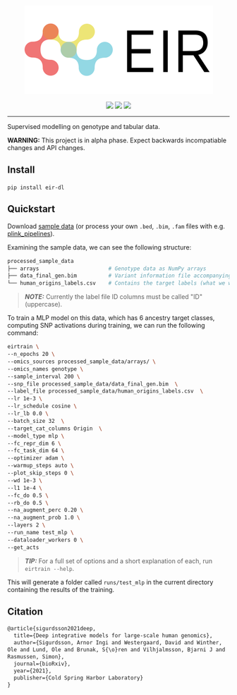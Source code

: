 <p align="center">
  <img src="docs/source/_static/img/EIR_logo.png">
</p>

<p align="center">
    <a href="LICENSE" alt="License">
        <img src="https://img.shields.io/badge/License-APGL-5B2D5B.svg" /></a>
  
  <a href="https://www.biorxiv.org/content/10.1101/2021.06.11.447883v1" alt="bioRxiv">
        <img src="https://img.shields.io/badge/Paper-bioRxiv-B5232F.svg" /></a>
  
  <a href="https://scholar.googleusercontent.com/scholar.bib?q=info:AYWFpHU2hdcJ:scholar.google.com/&output=citation&scisdr=CgWviBdzEKz7g01vtC8:AAGBfm0AAAAAYMhprC_cXv0j_tfi9mhWawWoPWYz_FtI&scisig=AAGBfm0AAAAAYMhprN5_tS1wztmoee1XOzEwU1xmFaZN&scisf=4&ct=citation&cd=-1&hl=en" alt="Cite">
      <img src="https://img.shields.io/badge/Cite-BibTex-blue.svg" /></a>
   
</p>

---

Supervised modelling on genotype and tabular data.

**WARNING:** This project is in alpha phase. Expect backwards incompatiable changes and API changes.

## Install

`pip install eir-dl`

## Quickstart

Download [sample data](https://drive.google.com/file/d/17vzG8AXVD684HqTD6RNtKjrK8tzHWeGx/view?usp=sharing) (or process your own `.bed`, `.bim`, `.fam` files with e.g. [plink_pipelines](https://github.com/arnor-sigurdsson/plink_pipelines)).

Examining the sample data, we can see the following structure:

```bash
processed_sample_data
├── arrays                      # Genotype data as NumPy arrays
├── data_final_gen.bim          # Variant information file accompanying the genotype arrays
└── human_origins_labels.csv    # Contains the target labels (what we want to predict from the genotype data)
```
> **_NOTE:_**  Currently the label file ID columns must be called "ID" (uppercase).

To train a MLP model on this data, which has 6 ancestry target classes, computing SNP activations during training, we can run the following command:

```bash
eirtrain \
--n_epochs 20 \
--omics_sources processed_sample_data/arrays/ \
--omics_names genotype \
--sample_interval 200 \
--snp_file processed_sample_data/data_final_gen.bim  \
--label_file processed_sample_data/human_origins_labels.csv  \
--lr 1e-3 \
--lr_schedule cosine \
--lr_lb 0.0 \
--batch_size 32  \
--target_cat_columns Origin  \
--model_type mlp \
--fc_repr_dim 6 \
--fc_task_dim 64 \
--optimizer adam \
--warmup_steps auto \
--plot_skip_steps 0 \
--wd 1e-3 \
--l1 1e-4 \
--fc_do 0.5 \
--rb_do 0.5 \
--na_augment_perc 0.20 \
--na_augment_prob 1.0 \
--layers 2 \
--run_name test_mlp \
--dataloader_workers 0 \
--get_acts
```

> **_TIP:_**  For a full set of options and a short explanation of each, run `eirtrain --help`.

This will generate a folder called `runs/test_mlp` in the current directory containing the results of the training.

## Citation

```
@article{sigurdsson2021deep,
  title={Deep integrative models for large-scale human genomics},
  author={Sigurdsson, Arnor Ingi and Westergaard, David and Winther, Ole and Lund, Ole and Brunak, S{\o}ren and Vilhjalmsson, Bjarni J and Rasmussen, Simon},
  journal={bioRxiv},
  year={2021},
  publisher={Cold Spring Harbor Laboratory}
}
